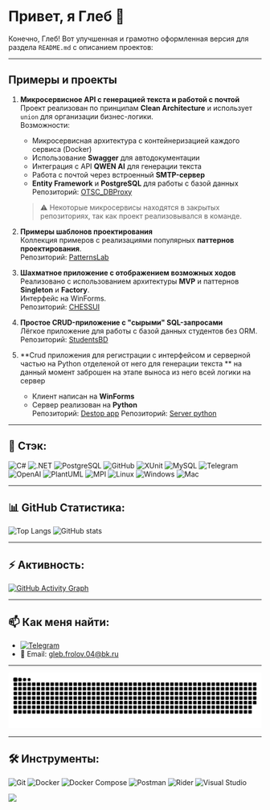 # Привет, я Глеб 👋

Конечно, Глеб! Вот улучшенная и грамотно оформленная версия для раздела `README.md` с описанием проектов:

---

## Примеры и проекты

1. **Микросервисное API с генерацией текста и работой с почтой**  
   Проект реализован по принципам **Clean Architecture** и использует `union` для организации бизнес-логики.  
   Возможности:
   - Микросервисная архитектура с контейнеризацией каждого сервиса (Docker)
   - Использование **Swagger** для автодокументации
   - Интеграция с API **QWEN AI** для генерации текста
   - Работа с почтой через встроенный **SMTP-сервер**
   - **Entity Framework** и **PostgreSQL** для работы с базой данных  
   Репозиторий: [OTSC_DBProxy](https://github.com/Gandoler/OTSC_DBProxy)  
   > ⚠️ Некоторые микросервисы находятся в закрытых репозиториях, так как проект реализовывался в команде.

2. **Примеры шаблонов проектирования**  
   Коллекция примеров с реализациями популярных **паттернов проектирования**.  
   Репозиторий: [PatternsLab](https://github.com/Gandoler/PatternsLab)

3. **Шахматное приложение с отображением возможных ходов**  
   Реализовано с использованием архитектуры **MVP** и паттернов **Singleton** и **Factory**.  
   Интерфейс на WinForms.  
   Репозиторий: [CHESSUI](https://github.com/Gandoler/CHESSUI)

4. **Простое CRUD-приложение с "сырыми" SQL-запросами**  
   Лёгкое приложение для работы с базой данных студентов без ORM.  
   Репозиторий: [StudentsBD](https://github.com/Gandoler/StudentsBD)

5. **Crud приложения для регистрации с интерфейсом и серверной частью на Python отделеной от него для генерации текста **   на данный момент заброшен на этапе выноса из него всей логики на сервер 
   - Клиент написан на **WinForms**  
   - Сервер реализован на **Python**   
   Репозиторий: [Destop app]([[https://github.com/Gandoler/CHESSUI](https://github.com/Gandoler/OTSC-server)](https://github.com/Gandoler/OTSC))
   Репозиторий: [Server python]([https://github.com/Gandoler/CHESSUI](https://github.com/Gandoler/OTSC-server))

---



## 🔧 Стэк:
![C#](https://img.shields.io/badge/-CSharp-239120?style=flat-square&logo=c-sharp&logoColor=white)
![.NET](https://img.shields.io/badge/-.NET-512BD4?style=flat-square&logo=dotnet&logoColor=white)
![PostgreSQL](https://img.shields.io/badge/-PostgreSQL-4169E1?style=flat-square&logo=postgresql&logoColor=white)
![GitHub](https://img.shields.io/badge/-GitHub-181717?style=flat-square&logo=github&logoColor=white)
![XUnit](https://img.shields.io/badge/-XUnit-00A9C4?style=flat-square&logo=nunit&logoColor=white)
![MySQL](https://img.shields.io/badge/-MySQL-4479A1?style=flat-square&logo=mysql&logoColor=white)
![Telegram](https://img.shields.io/badge/-Telegram-0088CC?style=flat-square&logo=telegram&logoColor=white)
![OpenAI](https://img.shields.io/badge/-OpenAI-1A1A1A?style=flat-square&logo=openai&logoColor=white)
![PlantUML](https://img.shields.io/badge/-PlantUML-1B4A2D?style=flat-square&logo=plantuml&logoColor=white)
![MPI](https://img.shields.io/badge/-MPI-6600FF?style=flat-square&logo=mpi&logoColor=white)
![Linux](https://img.shields.io/badge/-Linux-FCC624?style=flat-square&logo=linux&logoColor=white)
![Windows](https://img.shields.io/badge/-Windows-0078D6?style=flat-square&logo=windows&logoColor=white)
![Mac](https://img.shields.io/badge/-Mac-000000?style=flat-square&logo=apple&logoColor=white)

---

## 📊 GitHub Статистика:

![Top Langs](https://github-readme-stats.vercel.app/api/top-langs/?username=Gandoler&layout=compact&langs_count=100&theme=dark)
![GitHub stats](https://github-readme-stats.vercel.app/api?username=Gandoler&show_icons=true&theme=dark)

---

## ⚡ Активность:
[![GitHub Activity Graph](https://github-readme-activity-graph.vercel.app/graph?username=gandoler&theme=tokyo-night)](https://github.com/gandoler)

---

## 📫 Как меня найти:
- [![Telegram](https://img.shields.io/badge/Telegram-2CA5E0?style=flat-square&logo=telegram&logoColor=white)](https://t.me/GGandoler)
- 📧 Email: gleb.frolov.04@bk.ru

---

<picture>
  <source media="(prefers-color-scheme: dark)" srcset="https://raw.githubusercontent.com/platane/platane/output/github-contribution-grid-snake-dark.svg">
  <source media="(prefers-color-scheme: light)" srcset="https://raw.githubusercontent.com/platane/platane/output/github-contribution-grid-snake.svg">
  <img alt="github contribution grid snake animation" src="https://raw.githubusercontent.com/platane/platane/output/github-contribution-grid-snake.svg">
</picture>


---

## 🛠 Инструменты:
![Git](https://img.shields.io/badge/-Git-F05032?style=flat-square&logo=git&logoColor=white)
![Docker](https://img.shields.io/badge/-Docker-2496ED?style=flat-square&logo=docker&logoColor=white)
![Docker Compose](https://img.shields.io/badge/-Docker%20Compose-2496ED?style=flat-square&logo=docker&logoColor=white)
![Postman](https://img.shields.io/badge/-Postman-FF6C37?style=flat-square&logo=postman&logoColor=white)
![Rider](https://img.shields.io/badge/-Rider-000000?style=flat-square&logo=ruby&logoColor=white)
![Visual Studio](https://img.shields.io/badge/-Visual%20Studio-5C2D91?style=flat-square&logo=visual-studio&logoColor=white)



![](https://komarev.com/ghpvc/?username=Gandoler&color=green)

